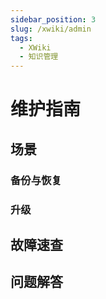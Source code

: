 ```yaml
---
sidebar_position: 3
slug: /xwiki/admin
tags:
  - XWiki
  - 知识管理
---
```


# 维护指南

## 场景

### 备份与恢复

### 升级

## 故障速查

## 问题解答


